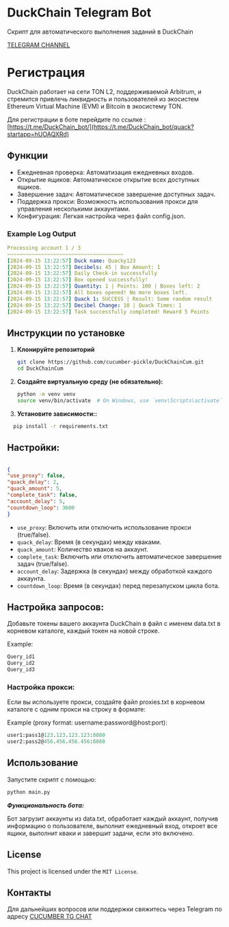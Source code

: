 # DuckChain Telegram Bot
Скрипт для автоматического выполнения заданий в DuckChain

[TELEGRAM CHANNEL](https://t.me/cucumber_scripts)

# Регистрация
DuckChain работает на сети TON L2, поддерживаемой Arbitrum, и стремится привлечь ликвидность и пользователей из 
экосистем Ethereum Virtual Machine (EVM) и Bitcoin в экосистему TON.

Для регистрации в боте перейдите по ссылке : [https://t.me/DuckChain_bot/](https://t.me/DuckChain_bot/quack?startapp=hUOAQXRd)


## Функции
- Ежедневная проверка: Автоматизация ежедневных входов.
- Открытие ящиков: Автоматическое открытие всех доступных ящиков.
- Завершение задач: Автоматическое завершение доступных задач.
- Поддержка прокси: Возможность использования прокси для управления несколькими аккаунтами.
- Конфигурация: Легкая настройка через файл config.json.

### Example Log Output
   ```yaml
Processing account 1 / 3
~~~~~~~~~~~~~~~~~~~~~~~~~~~~~~~~~~~~~~
[2024-09-15 13:22:57] Duck name: Quacky123
[2024-09-15 13:22:57] Decibels: 45 | Box Amount: 1
[2024-09-15 13:22:57] Daily Check-in successfully
[2024-09-15 13:22:57] Box opened successfully!
[2024-09-15 13:22:57] Quantity: 1 | Points: 100 | Boxes left: 2
[2024-09-15 13:22:57] All boxes opened! No more boxes left.
[2024-09-15 13:22:57] Quack 1: SUCCESS | Result: Some random result
[2024-09-15 13:22:57] Decibel Change: 10 | Quack Times: 1
[2024-09-15 13:22:57] Task successfully completed! Reward 5 Points
   ```


## Инструкции по установке

1. **Клонируйте репозиторий**

   ```bash
   git clone https://github.com/cucumber-pickle/DuckChainCum.git
   cd DuckChainCum
   ```

2. **Создайте виртуальную среду (не обязательно):**

    ```bash
    python -m venv venv
    source venv/bin/activate  # On Windows, use `venv\Scripts\activate`
    ```

   
3. **Установите зависимости::**


  ```bash
    pip install -r requirements.txt
  ```



## Настройки:


   ```json

{
   "use_proxy": false,
   "quack_delay": 2,
   "quack_amount": 5,
   "complete_task": false,
   "account_delay": 5,
   "countdown_loop": 3600
}
   ```
- `use_proxy`: Включить или отключить использование прокси (true/false).
- `quack_delay`: Время (в секундах) между кваками.
- `quack_amount`: Количество кваков на аккаунт.
- `complete_task`: Включить или отключить автоматическое завершение задач (true/false).
- `account_delay`: Задержка (в секундах) между обработкой каждого аккаунта.
- `countdown_loop`: Время (в секундах) перед перезапуском цикла бота.

## Настройка запросов:

Добавьте токены вашего аккаунта DuckChain в файл с именем data.txt в корневом каталоге, каждый токен на новой строке.

Example:
   ```txt
Query_id1
Query_id2
Query_id3
   ```
### Настройка прокси:

Если вы используете прокси, создайте файл proxies.txt в корневом каталоге с одним прокси на строку в формате:

Example (proxy format: username:password@host:port):

   ```graphql
user1:pass1@123.123.123.123:8080
user2:pass2@456.456.456.456:8080
   ```

## Использование
Запустите скрипт с помощью:

   ```bash
python main.py
   ```

***Функциональность бота:***

Бот загрузит аккаунты из data.txt, обработает каждый аккаунт, получив информацию о пользователе, 
выполнит ежедневный вход, откроет все ящики, выполнит кваки и завершит задачи, если это включено.



## License
This project is licensed under the `MIT License`.

## Контакты
Для дальнейших вопросов или поддержки свяжитесь через Telegram по адресу [CUCUMBER TG CHAT](https://t.me/cucumber_scripts_chat)
